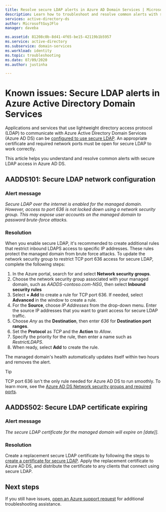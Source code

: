 ```yaml
---
title: Resolve secure LDAP alerts in Azure AD Domain Services | Microsoft Docs
description: Learn how to troubleshoot and resolve common alerts with secure LDAP for Azure Active Directory Domain Services.
services: active-directory-ds
author: MicrosoftGuyJFlo
manager: daveba

ms.assetid: 81208c0b-8d41-4f65-be15-42119b1b5957
ms.service: active-directory
ms.subservice: domain-services
ms.workload: identity
ms.topic: troubleshooting
ms.date: 07/09/2020
ms.author: justinha

---
```

# Known issues: Secure LDAP alerts in Azure Active Directory Domain Services

Applications and services that use lightweight directory access protocol (LDAP) to communicate with Azure Active Directory Domain Services (Azure AD DS) can be [configured to use secure LDAP](tutorial-configure-ldaps.md). An appropriate certificate and required network ports must be open for secure LDAP to work correctly.

This article helps you understand and resolve common alerts with secure LDAP access in Azure AD DS.

## AADDS101: Secure LDAP network configuration

### Alert message

*Secure LDAP over the internet is enabled for the managed domain. However, access to port 636 is not locked down using a network security group. This may expose user accounts on the managed domain to password brute-force attacks.*

### Resolution

When you enable secure LDAP, it's recommended to create additional rules that restrict inbound LDAPS access to specific IP addresses. These rules protect the managed domain from brute force attacks. To update the network security group to restrict TCP port 636 access for secure LDAP, complete the following steps:

1. In the Azure portal, search for and select **Network security groups**.
1. Choose the network security group associated with your managed domain, such as *AADDS-contoso.com-NSG*, then select **Inbound security rules**
1. Select **+ Add** to create a rule for TCP port 636. If needed, select **Advanced** in the window to create a rule.
1. For the **Source**, choose *IP Addresses* from the drop-down menu. Enter the source IP addresses that you want to grant access for secure LDAP traffic.
1. Choose *Any* as the **Destination**, then enter *636* for **Destination port ranges**.
1. Set the **Protocol** as *TCP* and the **Action** to *Allow*.
1. Specify the priority for the rule, then enter a name such as *RestrictLDAPS*.
1. When ready, select **Add** to create the rule.

The managed domain's health automatically updates itself within two hours and removes the alert.

> [!TIP]
> TCP port 636 isn't the only rule needed for Azure AD DS to run smoothly. To learn more, see the [Azure AD DS Network security groups and required ports](network-considerations.md#network-security-groups-and-required-ports).

## AADDS502: Secure LDAP certificate expiring

### Alert message

*The secure LDAP certificate for the managed domain will expire on [date]].*

### Resolution

Create a replacement secure LDAP certificate by following the steps to [create a certificate for secure LDAP](tutorial-configure-ldaps.md#create-a-certificate-for-secure-ldap). Apply the replacement certificate to Azure AD DS, and distribute the certificate to any clients that connect using secure LDAP.

## Next steps

If you still have issues, [open an Azure support request][azure-support] for additional troubleshooting assistance.

<!-- INTERNAL LINKS -->
[azure-support]: ../active-directory/fundamentals/active-directory-troubleshooting-support-howto.md
